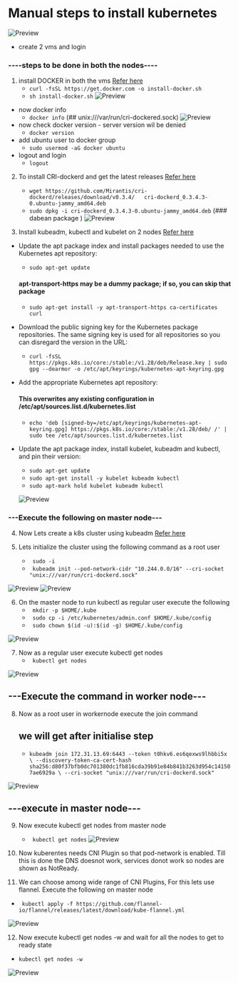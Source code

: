# Manual steps to install kubernetes

![Preview](./Image/kubernetes6.PNG)

* create 2 vms and login 
###  ----steps to be done in both the nodes----

1. install DOCKER in both the vms
[Refer here](https://get.docker.com/)
   - `curl -fsSL https://get.docker.com -o install-docker.sh`
   - `sh install-docker.sh`
![Preview](/Image/kubernetes1.PNG)
 * now docker info
   - `docker info`      (## unix:///var/run/cri-dockered.sock)
![Preview](/Image/kubernetes2.PNG)    
 * now check docker version - server version wil be denied 
   - `docker version`
 * add ubuntu user to docker group
   - `sudo usermod -aG docker ubuntu`
 * logout and login
   - `logout`
2. To install CRI-dockerd and get the latest releases
[Refer here](https://github.com/Mirantis/cri-dockerd/releases)
   - `wget https://github.com/Mirantis/cri-dockerd/releases/download/v0.3.4/   cri-dockerd_0.3.4.3-0.ubuntu-jammy_amd64.deb`
   - `sudo dpkg -i cri-dockerd_0.3.4.3-0.ubuntu-jammy_amd64.deb`     (### dabean package )
![Preview](/Image/kubernetes4.PNG)

3.  Install kubeadm, kubectl and kubelet on 2 nodes 
[Refer here](https://kubernetes.io/docs/setup/production-environment/tools/kubeadm/install-kubeadm/#installing-kubeadm-kubelet-and-kubectl)

   * Update the apt package index and install packages needed to use the Kubernetes apt repository:
      - `sudo apt-get update`
      #### apt-transport-https may be a dummy package; if so, you can skip that package
      - `sudo apt-get install -y apt-transport-https ca-certificates curl`
   * Download the public signing key for the Kubernetes package repositories. The same signing key is used for all  repositories so you can disregard the version in the URL:
      - `curl -fsSL https://pkgs.k8s.io/core:/stable:/v1.28/deb/Release.key | sudo gpg --dearmor -o /etc/apt/keyrings/kubernetes-apt-keyring.gpg`
   * Add the appropriate Kubernetes apt repository:
      #### This overwrites any existing configuration in /etc/apt/sources.list.d/kubernetes.list
      - `echo 'deb [signed-by=/etc/apt/keyrings/kubernetes-apt-keyring.gpg] https://pkgs.k8s.io/core:/stable:/v1.28/deb/ /' | sudo tee /etc/apt/sources.list.d/kubernetes.list`
   * Update the apt package index, install kubelet, kubeadm and kubectl, and pin their version:
      - `sudo apt-get update`
      - `sudo apt-get install -y kubelet kubeadm kubectl`
      - `sudo apt-mark hold kubelet kubeadm kubectl`
      
     ![Preview](/Image/kubernetes5.PNG)

### ---Execute the following on master node---

4. Now Lets create a k8s cluster using kubeadm 
[Refer here](https://kubernetes.io/docs/setup/production-environment/tools/kubeadm/create-cluster-kubeadm/)

5. Lets initialize the cluster using the following command as a root user
    - ` sudo -i`
    - ` kubeadm init --pod-network-cidr "10.244.0.0/16" --cri-socket "unix:///var/run/cri-dockerd.sock"`

![Preview](/Image/kubernetes7.PNG)
![Preview](/Image/kubernetes8.PNG)

6. On the master node to run kubectl as regular user execute the following
    - ` mkdir -p $HOME/.kube`
    - ` sudo cp -i /etc/kubernetes/admin.conf $HOME/.kube/config`
    - ` sudo chown $(id -u):$(id -g) $HOME/.kube/config`

![Preview](/Image/kubernetes9.PNG)

7. Now as a regular user execute kubectl get nodes    
   - ` kubectl get nodes`

![Preview](/Image/kubernetes10.PNG)

## ---Execute the command in worker node---

8. Now as a root user in workernode execute the join command  
     ## we will get after initialise step

   - ` kubeadm join 172.31.13.69:6443 --token t0hkv6.es6qexws9lhbbi5x \
        --discovery-token-ca-cert-hash sha256:d80f37bfb0dc701380dc1fb816cda39b91e84b841b3263d954c141507ae6929a \
        --cri-socket "unix:///var/run/cri-dockerd.sock" `

![Preview](/Image/kubernetes11.PNG)

## ---execute in master node---

9. Now execute kubectl get nodes from master node
   - ` kubectl get nodes`
![Preview](/Image/kubernetes12.PNG)

10. Now kuberentes needs CNI Plugin so that pod-network is enabled. Till this is done the DNS doesnot work, services donot work so nodes are shown as NotReady.
11. We can choose among wide range of CNI Plugins, For this lets use flannel. Execute the following on master node
  - ` kubectl apply -f https://github.com/flannel-io/flannel/releases/latest/download/kube-flannel.yml`

![Preview](/Image/kubernetes13.PNG)

12. Now execute kubectl get nodes -w and wait for all the nodes to get to ready state
  - `kubectl get nodes -w`

![Preview](/Image/kubernetes14.PNG)


    

